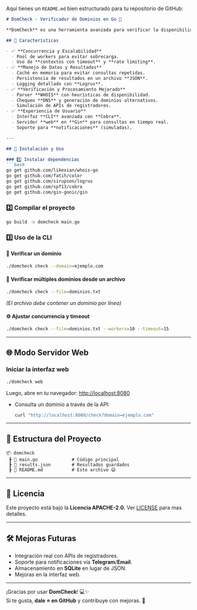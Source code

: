 Aquí tienes un `README.md` bien estructurado para tu repositorio de GitHub:  

```markdown
# DomCheck - Verificador de Dominios en Go 🚀

**DomCheck** es una herramienta avanzada para verificar la disponibilidad de dominios utilizando consultas **WHOIS**, chequeos **DNS**, y sugerencias de dominios alternativos. Soporta concurrencia eficiente, caché, persistencia de datos, una **CLI potente** y una **interfaz web** con **Gin**.

## 📌 Características

- ✅ **Concurrencia y Escalabilidad**
  - Pool de workers para evitar sobrecarga.
  - Uso de **contextos con timeout** y **rate limiting**.
- ✅ **Manejo de Datos y Resultados**
  - Caché en memoria para evitar consultas repetidas.
  - Persistencia de resultados en un archivo **JSON**.
  - Logging detallado con **Logrus**.
- ✅ **Verificación y Procesamiento Mejorado**
  - Parser **WHOIS** con heurísticas de disponibilidad.
  - Chequeo **DNS** y generación de dominios alternativos.
  - Simulación de APIs de registradores.
- ✅ **Experiencia de Usuario**
  - Interfaz **CLI** avanzada con **Cobra**.
  - Servidor **web** en **Gin** para consultas en tiempo real.
  - Soporte para **notificaciones** (simuladas).

---

## 🚀 Instalación y Uso

### 1️⃣ Instalar dependencias
```bash
go get github.com/likexian/whois-go
go get github.com/fatih/color
go get github.com/sirupsen/logrus
go get github.com/spf13/cobra
go get github.com/gin-gonic/gin
```

### 2️⃣ Compilar el proyecto
```bash
go build -o domcheck main.go
```

### 3️⃣ Uso de la CLI

#### 🔎 Verificar un dominio
```bash
./domcheck check --domain=ejemplo.com
```

#### 📄 Verificar múltiples dominios desde un archivo
```bash
./domcheck check --file=dominios.txt
```
*(El archivo debe contener un dominio por línea)*

#### ⚙️ Ajustar concurrencia y timeout
```bash
./domcheck check --file=dominios.txt --workers=10 --timeout=15
```

---

## 🌐 Modo Servidor Web

### Iniciar la interfaz web
```bash
./domcheck web
```
Luego, abre en tu navegador: [http://localhost:8080](http://localhost:8080)

- Consulta un dominio a través de la API:
  ```bash
  curl "http://localhost:8080/check?domain=ejemplo.com"
  ```

---

## 📂 Estructura del Proyecto
```
📦 domcheck
 ┣ 📜 main.go             # Código principal
 ┣ 📜 results.json        # Resultados guardados
 ┣ 📜 README.md           # Este archivo 😃
```

---

## 📜 Licencia
Este proyecto está bajo la **Licencia APACHE-2.0.** Ver [LICENSE](https://github.com/NaEspinoza/lxdadm/blob/main/LICENSE) para mas detalles.

---

## 🛠️ Mejoras Futuras
- Integración real con APIs de registradores.
- Soporte para notificaciones vía **Telegram**/**Email**.
- Almacenamiento en **SQLite** en lugar de JSON.
- Mejoras en la interfaz web.

---

¡Gracias por usar **DomCheck**! 💻✨  
Si te gusta, **dale ⭐ en GitHub** y contribuye con mejoras. 🚀
